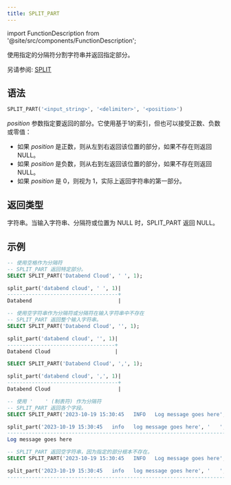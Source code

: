 ```yaml
---
title: SPLIT_PART
---
```

import FunctionDescription from '@site/src/components/FunctionDescription';

<FunctionDescription description="引入或更新: v1.2.164"/>

使用指定的分隔符分割字符串并返回指定部分。

另请参阅: [SPLIT](split.md)

## 语法

```sql
SPLIT_PART('<input_string>', '<delimiter>', '<position>')
```

*position* 参数指定要返回的部分。它使用基于1的索引，但也可以接受正数、负数或零值：

- 如果 *position* 是正数，则从左到右返回该位置的部分，如果不存在则返回 NULL。
- 如果 *position* 是负数，则从右到左返回该位置的部分，如果不存在则返回 NULL。
- 如果 *position* 是 0，则视为 1，实际上返回字符串的第一部分。

## 返回类型

字符串。当输入字符串、分隔符或位置为 NULL 时，SPLIT_PART 返回 NULL。

## 示例

```sql
-- 使用空格作为分隔符
-- SPLIT_PART 返回特定部分。
SELECT SPLIT_PART('Databend Cloud', ' ', 1);

split_part('databend cloud', ' ', 1)|
------------------------------------+
Databend                            |

-- 使用空字符串作为分隔符或分隔符在输入字符串中不存在
-- SPLIT_PART 返回整个输入字符串。
SELECT SPLIT_PART('Databend Cloud', '', 1);

split_part('databend cloud', '', 1)|
-----------------------------------+
Databend Cloud                     |

SELECT SPLIT_PART('Databend Cloud', ',', 1);

split_part('databend cloud', ',', 1)|
------------------------------------+
Databend Cloud                      |

-- 使用 '    ' (制表符) 作为分隔符
-- SPLIT_PART 返回各个字段。
SELECT SPLIT_PART('2023-10-19 15:30:45   INFO   Log message goes here', '   ', 3);

split_part('2023-10-19 15:30:45   info   log message goes here', '   ', 3)|
--------------------------------------------------------------------------+
Log message goes here                                                     |

-- SPLIT_PART 返回空字符串，因为指定的部分根本不存在。
SELECT SPLIT_PART('2023-10-19 15:30:45   INFO   Log message goes here', '   ', 4);

split_part('2023-10-19 15:30:45   info   log message goes here', '   ', 4)|
--------------------------------------------------------------------------+
                                                                          |
```